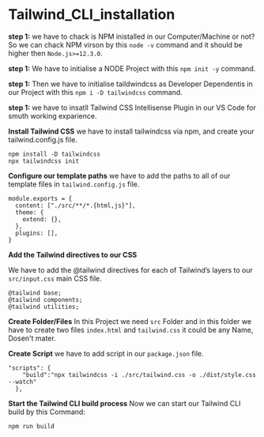 # Tailwind_CLI_installation

**step 1:**
we have to chack is NPM inistalled in our Computer/Machine or not?
So we can chack NPM virson by this `node -v` command and it should be higher then `Node.js>=12.3.0`.

**step 1:**
We have to initialise a NODE Project with this `npm init -y` command.


**step 1:**
Then we have to initialise taildwindcss as Developer Dependentis in our Project with this `npm i -D tailwindcss` command.

**step 1:**
we have to insatll Tailwind CSS Intellisense Plugin in our VS Code for smuth working exparience.

**Install Tailwind CSS**
we have to install tailwindcss via npm, and create your tailwind.config.js file.
```
npm install -D tailwindcss
npx tailwindcss init
```
**Configure our template paths**
we have to add the paths to all of our template files in `tailwind.config.js` file.
```
module.exports = {
  content: ["./src/**/*.{html,js}"],
  theme: {
    extend: {},
  },
  plugins: [],
}
```
**Add the Tailwind directives to our CSS**

We have to add the @tailwind directives for each of Tailwind’s layers to our `src/input.css` main CSS file.
```
@tailwind base;
@tailwind components;
@tailwind utilities;
```
**Create Folder/Files**
In this Project we need `src` Folder and in this folder we have to create two files `index.html` and `tailwind.css` it could be any Name, Dosen't mater.

**Create Script**
we have to add script in our `package.json` file.
```
"scripts": {
    "build":"npx tailwindcss -i ./src/tailwind.css -o ./dist/style.css --watch"
  },
  ```

**Start the Tailwind CLI build process**
Now we can start our Tailwind CLI build by this Command: 
```
npm run build
```



